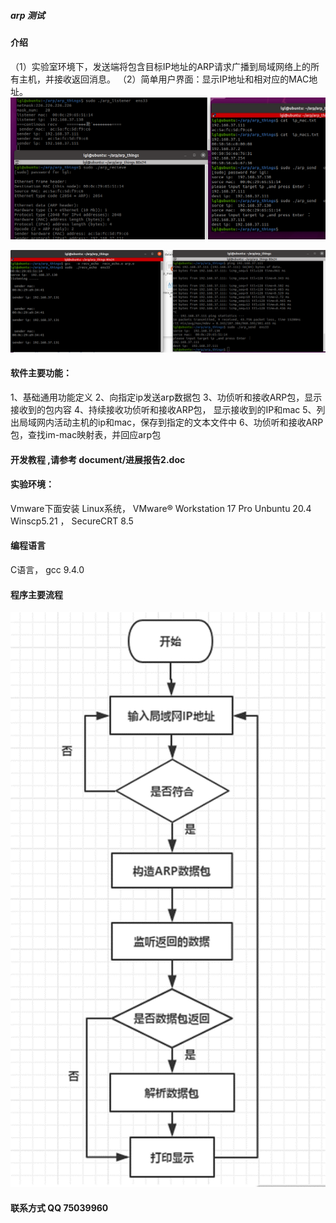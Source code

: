 #####  arp 测试 

#### 介绍
（1）实验室环境下，发送端将包含目标IP地址的ARP请求广播到局域网络上的所有主机，并接收返回消息。
（2）简单用户界面：显示IP地址和相对应的MAC地址。
![输入图片说明](document/send-recv.png)

![输入图片说明](document/recv-echo.png)

#### 软件主要功能：
1、基础通用功能定义
2、向指定ip发送arp数据包
3、功侦听和接收ARP包，显示接收到的包内容
4、持续接收功侦听和接收ARP包， 显示接收到的IP和mac
5、列出局域网内活动主机的ip和mac，保存到指定的文本文件中
6、功侦听和接收ARP包，查找im-mac映射表，并回应arp包 


#### 开发教程  ,请参考  document/进展报告2.doc

####  实验环境：

Vmware下面安装 Linux系统，
VMware® Workstation 17 Pro
Unbuntu 20.4  
Winscp5.21 ，
SecureCRT 8.5
#### 编程语言
C语言， gcc 9.4.0

#### 程序主要流程
 
![输入图片说明](document/process.png)





#### 联系方式 QQ  75039960
 
